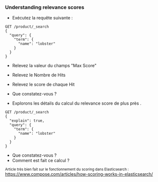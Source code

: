 ### Understanding relevance scores


- Exécutez la requête suivante : 

```
GET /product/_search
{
  "query": {
    "term": {
      "name": "lobster"
    }
  }
}
```
  - Relevez la valeur du champs "Max Score"
  - Relevez le Nombre de Hits
  - Relevez le score de chaque Hit
  - Que constatez-vous ?

- Explorons les détails du calcul du relevance score de plus près .


```
GET /product/_search
{
  "explain": true,
  "query": {
    "term": {
      "name": "lobster"
    }
  }
}
```

- Que constatez-vous ?
- Comment est fait ce calcul ?

<sup>Article très bien fait sur le fonctionnement du scoring dans Elasticsearch :</sup><br>
https://www.compose.com/articles/how-scoring-works-in-elasticsearch/

